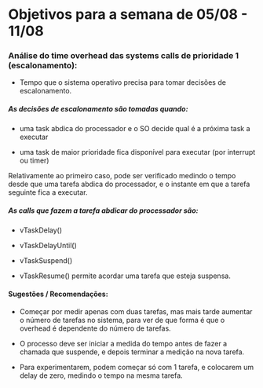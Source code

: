 # Objetivos para a semana de 05/08 - 11/08

### Análise do time overhead das systems calls de prioridade 1 (escalonamento):

- Tempo que o sistema operativo precisa para tomar decisões de escalonamento. 

##### As decisões de escalonamento são tomadas quando:

- uma task abdica do processador e o SO decide qual é a próxima task a executar

- uma task de maior prioridade fica disponível para executar (por interrupt ou timer)

Relativamente ao primeiro caso, pode ser verificado medindo o tempo desde que uma tarefa abdica do processador, e o instante em que a tarefa seguinte fica a executar.

##### As calls que fazem a tarefa abdicar do processador são:

- vTaskDelay()

- vTaskDelayUntil()

- vTaskSuspend()

- vTaskResume() permite acordar uma tarefa que esteja suspensa.

#### Sugestões / Recomendações:

- Começar por medir apenas com duas tarefas, mas mais tarde aumentar o número de tarefas no sistema, para ver de que forma é que o overhead é dependente do número de tarefas.

- O processo deve ser iniciar a medida do tempo antes de fazer a chamada que suspende, e depois terminar a medição na nova tarefa.

- Para experimentarem, podem começar só com 1 tarefa, e colocarem um delay de zero, medindo o tempo na mesma tarefa.